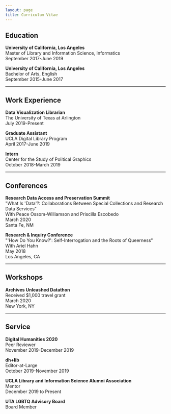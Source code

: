 ```yaml
---
layout: page
title: Curriculum Vitae
---
```


## Education

**University of California, Los Angeles**
<br>Master of Library and Information Science, Informatics
<br>September 2017-June 2019

**University of California, Los Angeles**
<br>Bachelor of Arts, English
<br>September 2015-June 2017

---

## Work Experience

**Data Visualization Librarian**
<br>The University of Texas at Arlington
<br>July 2019-Present

**Graduate Assistant**
<br>UCLA Digital Library Program
<br>April 2017-June 2019

**Intern**
<br>Center for the Study of Political Graphics
<br>October 2018-March 2019

---

## Conferences

**Research Data Access and Preservation Summit**
<br>"What Is 'Data'?: Collaborations Between Special Collections and Research Data Services"
<br>With Peace Ossom-Williamson and Priscilla Escobedo
<br>March 2020
<br>Santa Fe, NM

**Research & Inquiry Conference**
<br>"'How Do You Know?': Self-Interrogation and the Roots of Queerness"
<br>With Ariel Hahn
<br>May 2018
<br>Los Angeles, CA

---

## Workshops

**Archives Unleashed Datathon**
<br>Received $1,000 travel grant
<br>March 2020
<br>New York, NY

---

## Service

**Digital Humanities 2020**
<br>Peer Reviewer
<br>November 2019-December 2019

**dh+lib**
<br>Editor-at-Large
<br>October 2019-November 2019

**UCLA Library and Information Science Alumni Association**
<br>Mentor
<br>December 2019 to Present

**UTA LGBTQ Advisory Board**
<br>Board Member
